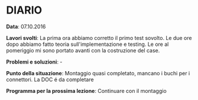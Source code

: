 # DIARIO

**Data**: 07.10.2016

**Lavori svolti**: La prima ora abbiamo corretto il primo test sovolto. Le due ore dopo abbiamo fatto
teoria sull'implementazione e testing. Le ore al pomeriggio mi sono portato avanti con la costruzione del
case.

**Problemi e soluzioni**: -

**Punto della situazione**: Montaggio quasi completato, mancano i buchi per i connettori. La DOC é da completare

**Programma per la prossima lezione**: Continuare con il montaggio
